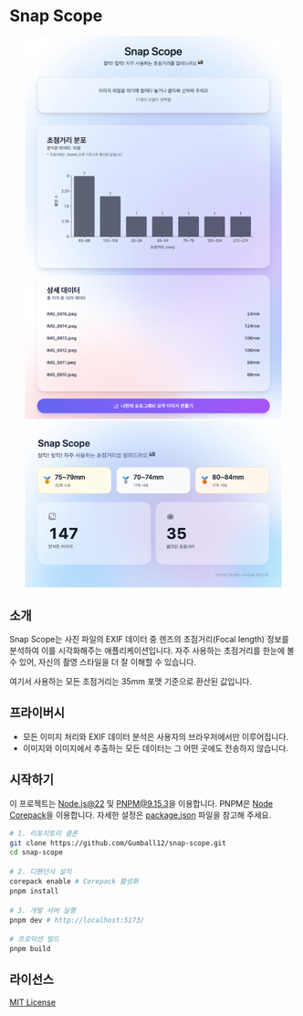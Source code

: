# Snap Scope

<p align="center">
  <img src="./docs/app-preview.png" width="450" title="App Preview" alt="App Preview">
  <img src="./docs/summary-preview.png" width="450" title="Summary Preview" alt="Summary Preview">
</p>

## 소개

Snap Scope는 사진 파일의 EXIF 데이터 중 렌즈의 초점거리(Focal length) 정보를 분석하여 이를 시각화해주는 애플리케이션입니다. 자주 사용하는 초점거리를 한눈에 볼 수 있어, 자신의 촬영 스타일을 더 잘 이해할 수 있습니다.

여기서 사용하는 모든 초점거리는 35mm 포맷 기준으로 환산된 값입니다.

## 프라이버시

- 모든 이미지 처리와 EXIF 데이터 분석은 사용자의 브라우저에서만 이루어집니다.
- 이미지와 이미지에서 추출하는 모든 데이터는 그 어떤 곳에도 전송하지 않습니다.

## 시작하기

이 프로젝트는 [Node.js@22](https://nodejs.org/ko) 및 [PNPM@9.15.3](https://pnpm.io/ko/)을 이용합니다. PNPM은 [Node Corepack](https://nodejs.org/api/corepack.html)을 이용합니다. 자세한 설정은 [package.json](./package.json) 파일을 참고해 주세요.

```bash
# 1. 리포지토리 클론
git clone https://github.com/Gumball12/snap-scope.git
cd snap-scope

# 2. 디펜던시 설치
corepack enable # Corepack 활성화
pnpm install

# 3. 개발 서버 실행
pnpm dev # http://localhost:5173/

# 프로덕션 빌드
pnpm build
```

## 라이선스

[MIT License](./LICENSE)
